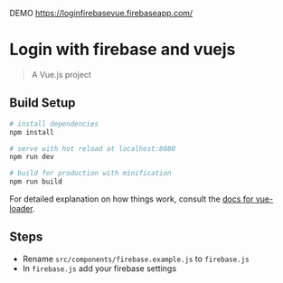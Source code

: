 DEMO https://loginfirebasevue.firebaseapp.com/

# Login with firebase and vuejs

> A Vue.js project

## Build Setup

``` bash
# install dependencies
npm install

# serve with hot reload at localhost:8080
npm run dev

# build for production with minification
npm run build
```

For detailed explanation on how things work, consult the [docs for vue-loader](http://vuejs.github.io/vue-loader).

## Steps

- Rename `src/components/firebase.example.js` to `firebase.js`
- In `firebase.js` add your firebase settings
